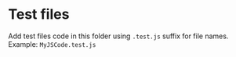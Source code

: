 # Test files

Add test files code in this folder using `.test.js` suffix for file names. Example: `MyJSCode.test.js`
